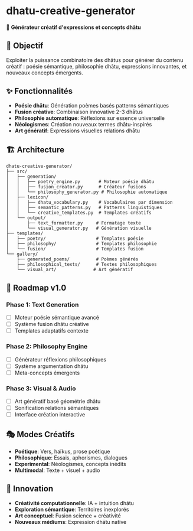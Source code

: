 # dhatu-creative-generator

🎨 **Générateur créatif d'expressions et concepts dhātu**

## 🎯 Objectif

Exploiter la puissance combinatoire des dhātus pour générer du contenu créatif : poésie sémantique, philosophie dhātu, expressions innovantes, et nouveaux concepts émergents.

## ✨ Fonctionnalités

- **Poésie dhātu**: Génération poèmes basés patterns sémantiques
- **Fusion créative**: Combinaison innovative 2-3 dhātus
- **Philosophie automatique**: Réflexions sur essence universelle
- **Néologismes**: Création nouveaux termes dhātu-inspirés
- **Art génératif**: Expressions visuelles relations dhātu

## 🏗️ Architecture

```
dhatu-creative-generator/
├── src/
│   ├── generation/
│   │   ├── poetry_engine.py       # Moteur poésie dhātu
│   │   ├── fusion_creator.py      # Créateur fusions
│   │   └── philosophy_generator.py # Philosophie automatique
│   ├── lexicon/
│   │   ├── dhatu_vocabulary.py    # Vocabulaires par dimension
│   │   ├── semantic_patterns.py   # Patterns linguistiques
│   │   └── creative_templates.py  # Templates créatifs
│   └── output/
│       ├── text_formatter.py     # Formatage texte
│       └── visual_generator.py   # Génération visuelle
├── templates/
│   ├── poetry/                   # Templates poésie
│   ├── philosophy/               # Templates philosophie
│   └── fusion/                   # Templates fusion
└── gallery/
    ├── generated_poems/          # Poèmes générés
    ├── philosophical_texts/      # Textes philosophiques
    └── visual_art/              # Art génératif
```

## 🚀 Roadmap v1.0

### Phase 1: Text Generation
- [ ] Moteur poésie sémantique avancé
- [ ] Système fusion dhātu créative
- [ ] Templates adaptatifs contexte

### Phase 2: Philosophy Engine
- [ ] Générateur réflexions philosophiques
- [ ] Système argumentation dhātu
- [ ] Meta-concepts émergents

### Phase 3: Visual & Audio
- [ ] Art génératif basé géométrie dhātu
- [ ] Sonification relations sémantiques
- [ ] Interface création interactive

## 🎭 Modes Créatifs

- **Poétique**: Vers, haïkus, prose poétique
- **Philosophique**: Essais, aphorismes, dialogues
- **Experimental**: Néologismes, concepts inédits
- **Multimodal**: Texte + visuel + audio

## 🌟 Innovation

- **Créativité computationnelle**: IA + intuition dhātu
- **Exploration sémantique**: Territoires inexplorés
- **Art conceptuel**: Fusion science + créativité
- **Nouveaux médiums**: Expression dhātu native